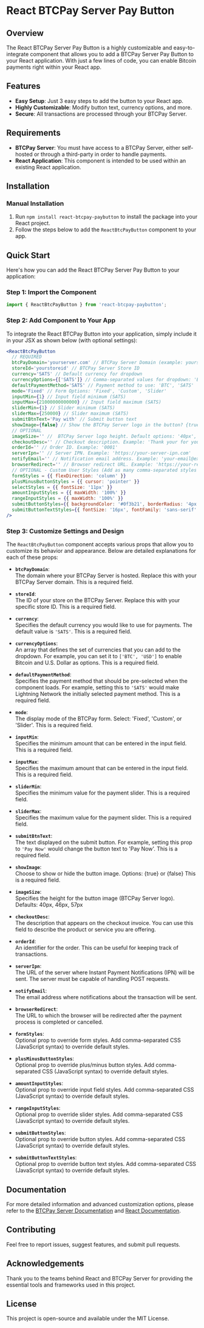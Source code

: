 # React BTCPay Server Pay Button

## Overview

The React BTCPay Server Pay Button is a highly customizable and easy-to-integrate component that allows you to add a BTCPay Server Pay Button to your React application. With just a few lines of code, you can enable Bitcoin payments right within your React app.

## Features

- **Easy Setup**: Just 3 easy steps to add the button to your React app.
- **Highly Customizable**: Modify button text, currency options, and more.
- **Secure**: All transactions are processed through your BTCPay Server.

## Requirements

- **BTCPay Server**: You must have access to a BTCPay Server, either self-hosted or through a third-party in order to handle payments.
- **React Application**: This component is intended to be used within an existing React application.

## Installation

### Manual Installation

1. Run `npm install react-btcpay-paybutton` to install the package into your React project.
2. Follow the steps below to add the `ReactBtcPayButton` component to your app.

## Quick Start

Here's how you can add the React BTCPay Server Pay Button to your application:

### Step 1: Import the Component

```jsx
import { ReactBtcPayButton } from 'react-btcpay-paybutton';
```

### Step 2: Add Component to Your App

To integrate the React BTCPay Button into your application, simply include it in your JSX as shown below (with optional settings):

```jsx
<ReactBtcPayButton
  // REQUIRED
  btcPayDomain='yourserver.com' // BTCPay Server Domain (example: yourserver.com)
  storeId='yourstoreid' // BTCPay Server Store ID
  currency='SATS' // Default currency for dropdown 
  currencyOptions={['SATS']} // Comma-separated values for dropdown: 'BTC', 'USD', 'EUR', etc.
  defaultPaymentMethod='SATS' // Payment method to use: 'BTC', 'SATS'
  mode='Fixed' // Form Options: 'Fixed', 'Custom', 'Slider'
  inputMin={1} // Input field minimum (SATS)
  inputMax={21000000000000} // Input field maximum (SATS)
  sliderMin={1} // Slider minimum (SATS)
  sliderMax={250000} // Slider maximum (SATS)
  submitBtnText='Pay with' // Submit button text
  showImage={false} // Show the BTCPay Server logo in the button? {true} or {false}
  // OPTIONAL
  imageSize='' //  BTCPay Server logo height. Default options: '40px', '46px', or '57px'
  checkoutDesc='' // Checkout description. Example: 'Thank your for your payment!'
  orderId='' // Order ID. Example: '0001'
  serverIpn='' // Server IPN. Example: 'https://your-server-ipn.com'
  notifyEmail='' // Notification email address. Example: 'your-email@example.com'
  browserRedirect='' // Browser redirect URL. Example: 'https://your-redirect.com'
  // OPTIONAL - Custom User Styles (Add as many comma-separated styles as needed)
  formStyles = {{ flexDirection: 'column' }}
  plusMinusButtonStyles = {{ cursor: 'pointer' }}
  selectStyles = {{ fontSize: '11px' }}
  amountInputStyles = {{ maxWidth: '100%' }}
  rangeInputStyles = {{ maxWidth: '100%' }}
  submitButtonStyles={{ backgroundColor: '#0f3b21', borderRadius: '4px', minWidth: '168px' }}
  submitButtonTextStyles={{ fontSize: '16px', fontFamily: 'sans-serif' }}
/>

```

### Step 3: Customize Settings and Design

The `ReactBtcPayButton` component accepts various props that allow you to customize its behavior and appearance. Below are detailed explanations for each of these props:

- **`btcPayDomain`**:  
  The domain where your BTCPay Server is hosted. Replace this with your BTCPay Server domain. This is a required field.

- **`storeId`**:  
  The ID of your store on the BTCPay Server. Replace this with your specific store ID. This is a required field.

- **`currency`**:  
  Specifies the default currency you would like to use for payments. The default value is `'SATS'`. This is a required field.

- **`currencyOptions`**:  
  An array that defines the set of currencies that you can add to the dropdown. For example, you can set it to `['BTC', 'USD']` to enable Bitcoin and U.S. Dollar as options. This is a required field.

- **`defaultPaymentMethod`**:  
  Specifies the payment method that should be pre-selected when the component loads. For example, setting this to `'SATS'` would make Lightning Network the initially selected payment method. This is a required field.

- **`mode`**:  
  The display mode of the BTCPay form. Select: 'Fixed', 'Custom', or 'Slider'. This is a required field.

- **`inputMin`**:  
  Specifies the minimum amount that can be entered in the input field. This is a required field.

- **`inputMax`**:  
  Specifies the maximum amount that can be entered in the input field. This is a required field.

- **`sliderMin`**:  
  Specifies the minimum value for the payment slider. This is a required field.

- **`sliderMax`**:  
  Specifies the maximum value for the payment slider. This is a required field.

- **`submitBtnText`**:  
  The text displayed on the submit button. For example, setting this prop to `'Pay Now'` would change the button text to 'Pay Now'. This is a required field.

- **`showImage`**:  
  Choose to show or hide the button image. Options: {true} or {false} This is a required field.

- **`imageSize`**:  
  Specifies the height for the button image (BTCPay Server logo). Defaults: 40px, 46px, 57px

- **`checkoutDesc`**:  
  The description that appears on the checkout invoice. You can use this field to describe the product or service you are offering.

- **`orderId`**:  
  An identifier for the order. This can be useful for keeping track of transactions.

- **`serverIpn`**:  
  The URL of the server where Instant Payment Notifications (IPN) will be sent. The server must be capable of handling POST requests.

- **`notifyEmail`**:  
  The email address where notifications about the transaction will be sent.

- **`browserRedirect`**:  
  The URL to which the browser will be redirected after the payment process is completed or cancelled.

- **`formStyles`**:  
  Optional prop to override form styles. Add comma-separated CSS (JavaScript syntax) to override default styles.

- **`plusMinusButtonStyles`**:  
  Optional prop to override plus/minus button styles. Add comma-separated CSS (JavaScript syntax) to override default styles.

- **`amountInputStyles`**:  
  Optional prop to override input field styles. Add comma-separated CSS (JavaScript syntax) to override default styles.

- **`rangeInputStyles`**:  
  Optional prop to override slider styles. Add comma-separated CSS (JavaScript syntax) to override default styles.

- **`submitButtonStyles`**:  
  Optional prop to override button styles. Add comma-separated CSS (JavaScript syntax) to override default styles.

- **`submitButtonTextStyles`**:  
  Optional prop to override button text styles. Add comma-separated CSS (JavaScript syntax) to override default styles.


## Documentation

For more detailed information and advanced customization options, please refer to the [BTCPay Server Documentation](https://docs.btcpayserver.org/) and [React Documentation](https://legacy.reactjs.org/docs/getting-started.html).

## Contributing

Feel free to report issues, suggest features, and submit pull requests.

## Acknowledgements

Thank you to the teams behind React and BTCPay Server for providing the essential tools and frameworks used in this project.

## License

This project is open-source and available under the MIT License.
